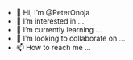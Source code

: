 - 👋 Hi, I’m @PeterOnoja
- 👀 I’m interested in ...
- 🌱 I’m currently learning ...
- 💞️ I’m looking to collaborate on ...
- 📫 How to reach me ...

<!---
PeterOnoja/PeterOnoja is a ✨ special ✨ repository because its `README.md` (this file) appears on your GitHub profile.
You can click the Preview link to take a look at your changes.
--->
